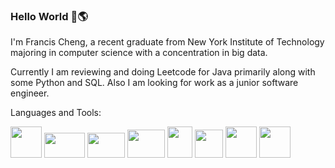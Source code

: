 ### Hello World 👋:earth_americas: 

I'm Francis Cheng, a recent graduate from New York Institute of Technology majoring in computer science with a concentration in big data.

Currently I am reviewing and doing Leetcode for Java primarily along with some Python and SQL. 
Also I am looking for work as a junior software engineer.

Languages and Tools:

<img src="https://user-images.githubusercontent.com/74201038/154746983-1c525723-a0e4-442d-ba81-20522562b936.png" width="50" height="50"> <img src="https://user-images.githubusercontent.com/74201038/154747366-2502653b-7166-4d0d-bfdd-9ee88bdf9934.png" width="65" height="40"> <img src="https://user-images.githubusercontent.com/74201038/154749767-ad70bf36-8543-4463-88c1-bd46e874af98.png" width="60" height="40"> <img src="https://user-images.githubusercontent.com/74201038/154750352-33945080-83ad-45c6-a391-c2b87583897a.png" width="60" height="45"> <img src="https://user-images.githubusercontent.com/74201038/154750591-ed3748a6-e35a-4c7f-97e4-b6d4296e92b7.png" width="40" height="50"> <img src="https://user-images.githubusercontent.com/74201038/154753053-17384085-f4da-4049-ba22-a6d07fe5e202.png" width="45" height="45"> <img src="https://user-images.githubusercontent.com/74201038/154752955-4839518f-fda0-4c22-a571-2fadc27a79c7.png" width="50" height="50"> <img src="https://user-images.githubusercontent.com/74201038/154751668-ec8f83c2-6622-449a-aa5d-0cec4eb1c4f9.png" width="50" height="50">
